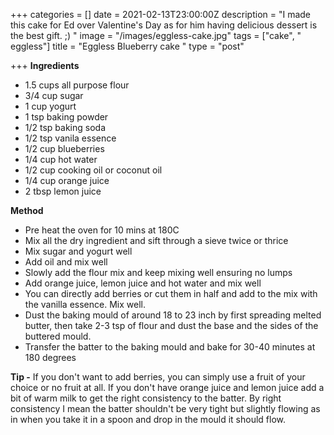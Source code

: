 +++
categories = []
date = 2021-02-13T23:00:00Z
description = "I made this cake for Ed over Valentine's Day as for him having delicious dessert is the best gift. ;) "
image = "/images/eggless-cake.jpg"
tags = ["cake", " eggless"]
title = "Eggless Blueberry cake "
type = "post"

+++
**Ingredients**

* 1.5 cups all purpose flour 
* 3/4 cup sugar
* 1 cup yogurt
* 1 tsp baking powder 
* 1/2 tsp baking soda
* 1/2 tsp vanila essence 
* 1/2 cup blueberries 
* 1/4 cup hot water 
* 1/2 cup cooking oil or coconut oil 
* 1/4 cup orange juice
* 2 tbsp lemon juice

**Method**

* Pre heat the oven for 10 mins at 180C
* Mix all the dry ingredient and sift through a sieve twice or thrice 
* Mix sugar and yogurt well 
* Add oil and mix well 
* Slowly add the flour mix and keep mixing well ensuring no lumps 
* Add orange juice, lemon juice and hot water and mix well 
* You can directly add berries or cut them in half and add to the mix with the vanilla essence. Mix well. 
* Dust the baking mould of around 18 to 23 inch by first spreading melted butter, then take 2-3 tsp of flour and dust the base and the sides of the buttered mould. 
* Transfer the batter to the baking mould and bake for 30-40 minutes at 180 degrees 

 **Tip -**  If you don't want to add berries, you can simply use a fruit of your choice or no fruit at all. If you don't have orange juice and lemon juice add a bit of warm milk to get the right consistency to the batter. By right consistency I mean the batter shouldn't be very tight but slightly flowing as in when you take it in a spoon and drop in the mould it should flow. 